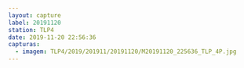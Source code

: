 ```yaml
---
layout: capture
label: 20191120
station: TLP4
date: 2019-11-20 22:56:36
capturas:
  - imagem: TLP4/2019/201911/20191120/M20191120_225636_TLP_4P.jpg
---
```

